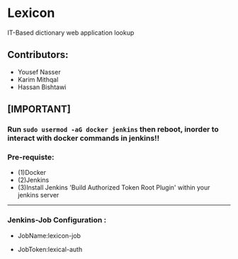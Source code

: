# Lexicon
IT-Based dictionary web application lookup
## Contributors:

- Yousef Nasser
- Karim Mithqal
- Hassan Bishtawi

## [IMPORTANT]

### Run ```sudo usermod -aG docker jenkins``` then reboot, inorder to interact with docker commands in jenkins!!

### Pre-requiste: 
- (1)Docker
- (2)Jenkins
- (3)Install Jenkins 'Build Authorized Token Root Plugin' within your jenkins server
---
### Jenkins-Job Configuration :

- JobName:lexicon-job

- JobToken:lexical-auth 
